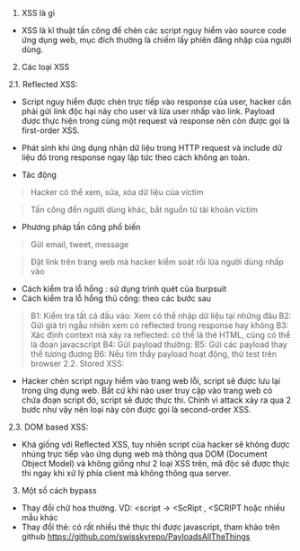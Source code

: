 1. XSS là gì
+ XSS là kĩ thuật tấn công để chèn các script nguy hiểm vào source code ứng dụng web, mục đích thường là chiếm lấy phiên đăng nhập của người dùng.
2. Các loại XSS

2.1. Reflected XSS: 
+ Script nguy hiểm được chèn trực tiếp vào response của user, hacker cần phải gửi link độc hại này cho user và lừa user nhấp vào link. Payload được thực hiện trong cùng một request và response nên còn được gọi là first-order XSS.
+ Phát sinh khi ứng dụng nhận dữ liệu trong HTTP request và include dữ liệu đó trong response ngay lập tức theo cách không an toàn.

+ Tác động
> Hacker có thể xem, sửa, xóa dữ liệu của victim

> Tấn công đến người dùng khác, bắt nguồn từ tài khoản victim

+ Phương pháp tấn công phổ biến
> Gửi email, tweet, message

> Đặt link trên trang web mà hacker kiểm soát rồi lừa người dùng nhấp vào

+ Cách kiểm tra lỗ hổng : sử dụng trình quét của burpsuit
+ Cách kiểm tra lỗ hổng thủ công: theo các bước sau
> B1: Kiểm tra tất cả đầu vào: Xem có thể nhập dữ liệu tại những đâu
> B2: Gửi giá trị ngẫu nhiên xem có reflected trong response hay không
> B3: Xác định context mà xảy ra reflected: có thể là thẻ HTML, cũng có thể là đoạn javacscript
> B4: Gửi payload thường: <script> alert()</script>
> B5: Gửi các payload thay thế tương đương
> B6: Nếu tìm thấy payload hoạt động, thử test trên browser
2.2. Stored XSS: 
+ Hacker chèn script nguy hiểm vào trang web lỗi, script sẽ được lưu lại trong ứng dụng web. Bất cứ khi nào user truy cập vào trang web có chứa đoạn script đó, script sẽ được thực thi. Chính vì attack xảy ra qua 2 bước như vậy nên loại này còn được gọi là second-order XSS.

2.3. DOM based XSS: 
+ Khá giống với Reflected XSS, tuy nhiên script của hacker sẽ không được nhúng trực tiếp vào ứng dụng web mà thông qua DOM (Document Object Model) và không giống như 2 loại XSS trên, mã độc sẽ được thực thi ngay khi xử lý phía client mà không thông qua server.

3. Một số cách bypass

+ Thay đổi chữ hoa thường. VD: <script -> <ScRipt , <SCRIPT hoặc nhiều mẫu khác
+ Thay đổi thẻ: có rất nhiều thẻ thực thi được javascript, tham khảo trên github https://github.com/swisskyrepo/PayloadsAllTheThings

